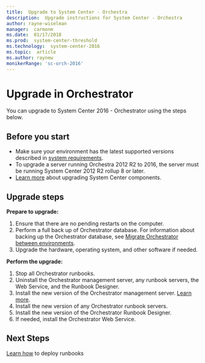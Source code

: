 ```yaml
---
title:  Upgrade to System Center - Orchestra
description:  Upgrade instructions for System Center - Orchestra
author: rayne-wiselman
manager:  carmonm
ms.date:  01/17/2018
ms.prod:  system-center-threshold
ms.technology:  system-center-2016
ms.topic:  article
ms.author: raynew
monikerRange: 'sc-orch-2016'
---
```




# Upgrade in Orchestrator

You can upgrade to System Center 2016 - Orchestrator using the steps below.


## Before you start

- Make sure your environment has the latest supported versions described in [system requirements](system-requirements.md).
- To upgrade a server running Orchestra 2012 R2 to 2016, the server must be running System Center 2012 R2 rollup 8 or later.
- [Learn more](/system-center/upgrade-to-system-center-2016) about upgrading System Center components.

## Upgrade steps

**Prepare to upgrade:**

1. Ensure that there are no pending restarts on the computer.
2. Perform a full back up  of Orchestrator database. For information about backing up the Orchestrator database, see [Migrate Orchestrator between environments](migrate-orchestrator-between-environments.md).
3. Upgrade the hardware, operating system, and other software if needed.

**Perform the upgrade:**

1. Stop all Orchestrator runbooks.
2. Uninstall the Orchestrator management server, any runbook servers, the Web Service, and the Runbook Designer.
3. Install the new version of the Orchestrator management server. [Learn more](install.md).
4. Install the new version of any Orchestrator runbook servers.
5. Install the new version of the Orchestrator Runbook Designer.
6. If needed, install the Orchestrator Web Service.

## Next Steps

[Learn how](deploy-runbooks.md) to deploy runbooks
